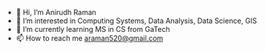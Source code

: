 - 👋 Hi, I’m Anirudh Raman
- 👀 I’m interested in Computing Systems, Data Analysis, Data Science, GIS
- 🌱 I’m currently learning MS in CS from GaTech
- 📫 How to reach me araman520@gmail.com

<!---
araman520/araman520 is a ✨ special ✨ repository because its `README.md` (this file) appears on your GitHub profile.
You can click the Preview link to take a look at your changes.
--->
